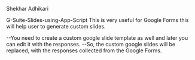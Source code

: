 Shekhar Adhikari

G-Suite-Slides-using-App-Script
This is very useful for Google Forms this will help user to generate custom slides.

--You need to create a custom google slide template as well and later you can edit it with the responses. 
--So, the custom google slides will be replaced, with the responses collected from the Google Forms.
